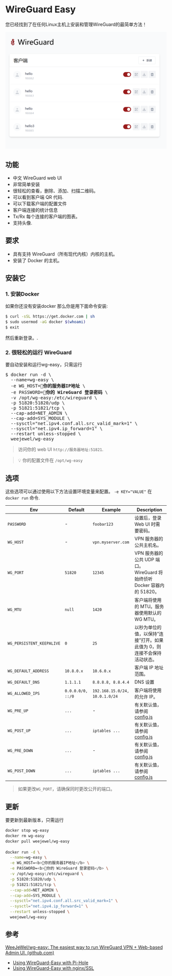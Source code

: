 # WireGuard Easy

您已经找到了在任何Linux主机上安装和管理WireGuard的最简单方法！

<p align="center">
  <img src="./assets/screenshot1.png" width="802" />
</p>

## 功能

* 中文 WireGuard web UI
* 非常简单安装
* 很轻松的查看，删除、添加、扫描二维码。
* 可以看到客户端 QR 代码.
* 可以下载客户端的配置文件
* 客户端连接的统计信息
* Tx/Rx 每个连接的客户端的图表。
* 支持头像.

## 要求

* 具有支持 WireGuard（所有现代内核）内核的主机。
* 安装了 Docker 的主机。

## 安装它

### 1. 安装Docker

如果你还没有安装docker 那么你是用下面命令安装:

```bash
$ curl -sSL https://get.docker.com | sh
$ sudo usermod -aG docker $(whoami)
$ exit
```

然后重新登录。.

### 2. 很轻松的运行 WireGuard 

要自动安装和运行wg-easy，只需运行

<pre>
$ docker run -d \
  --name=wg-easy \
  -e WG_HOST=<b>🚨你的服务器IP地址</b> \
  -e PASSWORD=<b>🚨你的 WireGuard 登录密码</b> \
  -v /opt/wg-easy:/etc/wireguard \
  -p 51820:51820/udp \
  -p 51821:51821/tcp \
  --cap-add=NET_ADMIN \
  --cap-add=SYS_MODULE \
  --sysctl="net.ipv4.conf.all.src_valid_mark=1" \
  --sysctl="net.ipv4.ip_forward=1" \
  --restart unless-stopped \
  weejewel/wg-easy
</pre>

> 访问你的 web UI `http://服务器地址:51821`.

> 💡 你的配置文件在 `/opt/wg-easy`

## 选项

这些选项可以通过使用以下方法设置环境变量来配置。 `-e KEY="VALUE"` 在 `docker run` 命令.

| Env                       | Default           | Example                        | Description                              |
| ------------------------- | ----------------- | ------------------------------ | ---------------------------------------- |
| `PASSWORD`                | -                 | `foobar123`                    | 设置后，登录 Web UI 时需要密码。                     |
| `WG_HOST`                 | -                 | `vpn.myserver.com`             | VPN 服务器的公共主机名。                           |
| `WG_PORT`                 | `51820`           | `12345`                        | VPN 服务器的公共 UDP 端口。WireGuard 将始终侦听 Docker 容器内的 51820。 |
| `WG_MTU`                  | `null`            | `1420`                         | 客户端将使用的 MTU。服务器使用默认的 WG MTU。             |
| `WG_PERSISTENT_KEEPALIVE` | `0`               | `25`                           | 以秒为单位的值，以保持“连接”打开。如果此值为 0，则连接不会保持活动状态。   |
| `WG_DEFAULT_ADDRESS`      | `10.8.0.x`        | `10.6.0.x`                     | 客户端 IP 地址范围。                             |
| `WG_DEFAULT_DNS`          | `1.1.1.1`         | `8.8.8.8, 8.8.4.4`             | DNS 设置                                   |
| `WG_ALLOWED_IPS`          | `0.0.0.0/0, ::/0` | `192.168.15.0/24, 10.0.1.0/24` | 客户端将使用的允许 IP。                            |
| `WG_PRE_UP`               | `...`             | -                              | 有关默认值，请参阅 [config.js](https://github.com/WeeJeWel/wg-easy/blob/master/src/config.js#L19) |
| `WG_POST_UP`              | `...`             | `iptables ...`                 | 有关默认值，请参阅 [config.js](https://github.com/WeeJeWel/wg-easy/blob/master/src/config.js#L19) |
| `WG_PRE_DOWN`             | `...`             | -                              | 有关默认值，请参阅 [config.js](https://github.com/WeeJeWel/wg-easy/blob/master/src/config.js#L19) |
| `WG_POST_DOWN`            | `...`             | `iptables ...`                 | 有关默认值，请参阅 [config.js](https://github.com/WeeJeWel/wg-easy/blob/master/src/config.js#L19) |

> 如果更改`WG_PORT`，请确保同时更改公开的端口。

## 更新

要更新到最新版本，只需运行

```bash
docker stop wg-easy
docker rm wg-easy
docker pull weejewel/wg-easy

docker run -d \
  --name=wg-easy \
  -e WG_HOST=<b>🚨你的服务器IP地址</b> \
  -e PASSWORD=<b>🚨你的 WireGuard 登录密码</b> \
  -v /opt/wg-easy:/etc/wireguard \
  -p 51820:51820/udp \
  -p 51821:51821/tcp \
  --cap-add=NET_ADMIN \
  --cap-add=SYS_MODULE \
  --sysctl="net.ipv4.conf.all.src_valid_mark=1" \
  --sysctl="net.ipv4.ip_forward=1" \
  --restart unless-stopped \
  weejewel/wg-easy

```



## 参考

[WeeJeWel/wg-easy: The easiest way to run WireGuard VPN + Web-based Admin UI. (github.com)](https://github.com/WeeJeWel/wg-easy)



* [Using WireGuard-Easy with Pi-Hole](https://github.com/WeeJeWel/wg-easy/wiki/Using-WireGuard-Easy-with-Pi-Hole)
* [Using WireGuard-Easy with nginx/SSL](https://github.com/WeeJeWel/wg-easy/wiki/Using-WireGuard-Easy-with-nginx-SSL)
